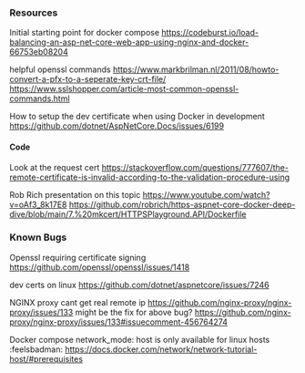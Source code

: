 ### Resources
Initial starting point for docker compose
https://codeburst.io/load-balancing-an-asp-net-core-web-app-using-nginx-and-docker-66753eb08204

helpful openssl commands
https://www.markbrilman.nl/2011/08/howto-convert-a-pfx-to-a-seperate-key-crt-file/
https://www.sslshopper.com/article-most-common-openssl-commands.html

How to setup the dev certificate when using Docker in development 
https://github.com/dotnet/AspNetCore.Docs/issues/6199

#### Code
Look at the request cert
https://stackoverflow.com/questions/777607/the-remote-certificate-is-invalid-according-to-the-validation-procedure-using

Rob Rich presentation on this topic
https://www.youtube.com/watch?v=oAf3_8k17E8
https://github.com/robrich/https-aspnet-core-docker-deep-dive/blob/main/7.%20mkcert/HTTPSPlayground.API/Dockerfile


### Known Bugs
Openssl requiring certificate signing
https://github.com/openssl/openssl/issues/1418

dev certs on linux
https://github.com/dotnet/aspnetcore/issues/7246

NGINX proxy cant get real remote ip
https://github.com/nginx-proxy/nginx-proxy/issues/133
might be the fix for above bug? https://github.com/nginx-proxy/nginx-proxy/issues/133#issuecomment-456764274

Docker compose network_mode: host is only available for linux hosts :feelsbadman:
https://docs.docker.com/network/network-tutorial-host/#prerequisites